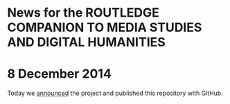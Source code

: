 # News for the ROUTLEDGE COMPANION TO MEDIA STUDIES AND DIGITAL HUMANITIES 

# 8 December 2014 

Today we [announced](.../index.md) the project and published this repository with GitHub. 